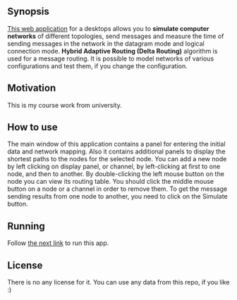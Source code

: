 ## Synopsis

[This web application](https://nrjman.github.io/data-routing-over-the-network/) for a desktops allows  you  to  **simulate computer  networks**  of  different topologies,  send  messages  and  measure  the  time  of sending messages in the network in the datagram mode and logical connection mode. **Hybrid Adaptive Routing (Delta Routing)** algorithm is used for  a  message routing.  It is possible to model networks of various configurations and test them, if you change the configuration.

## Motivation

This is my course work from university.

## How to use

The main window of this application contains a panel for entering the initial data and network mapping. Also it contains additional panels to display the shortest paths to the nodes for the selected node. You can add a new node by left clicking on display panel, or channel, by left-clicking at first to one node, and then to another. By double-clicking the left mouse button on the node you can
view its routing table. You should click the middle mouse button on a node or a channel in order to remove them. To get the message sending results from one node to another, you need to click on the Simulate button.

## Running

Follow [the next link](https://nrjman.github.io/data-routing-over-the-network/) to run this app.

## License

There is no any license for it. You can use any data from this repo, if you like :)
